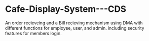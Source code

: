 # Cafe-Display-System---CDS
An order recieveing and a Bill recieving mechanism using DMA with different functions for employee, user, and admin. including security features for members login.
